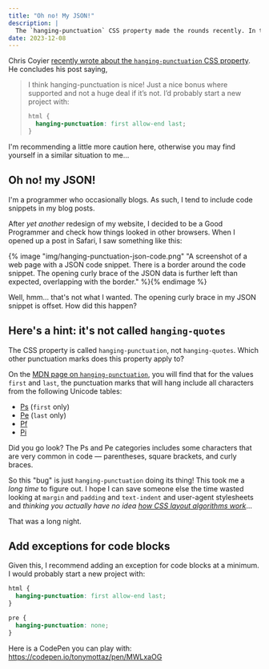 ```yaml
---
title: "Oh no! My JSON!"
description: |
  The `hanging-punctuation` CSS property made the rounds recently. In this post, I encourage a bit more caution before you apply it globally.
date: 2023-12-08
---
```


Chris Coyier [recently wrote about the `hanging-punctuation` CSS property](https://chriscoyier.net/2023/11/27/the-hanging-punctuation-property-in-css/). He concludes his post saying,

> I think hanging-punctuation is nice! Just a nice bonus where supported and not a huge deal if it’s not. I’d probably start a new project with:
>
> ```css
> html {
>   hanging-punctuation: first allow-end last;
> }
> ```

I'm recommending a little more caution here, otherwise you may find yourself in a similar situation to me...

## Oh no! my JSON!

I'm a programmer who occasionally blogs. As such, I tend to include code snippets in my blog posts.

After _yet another_ redesign of my website, I decided to be a Good Programmer and check how things looked in other browsers. When I opened up a post in Safari, I saw something like this:

{% image "img/hanging-punctuation-json-code.png" "A screenshot of a web page with a JSON code snippet. There is a border around the code snippet. The opening curly brace of the JSON data is further left than expected, overlapping with the border." %}{% endimage %}

Well, hmm... that's not what I wanted. The opening curly brace in my JSON snippet is offset. How did this happen?

## Here's a hint: it's not called `hanging-quotes`

The CSS property is called `hanging-punctuation`, not `hanging-quotes`. Which other punctuation marks does this property apply to?

On the [MDN page on `hanging-punctuation`](https://developer.mozilla.org/en-US/docs/Web/CSS/hanging-punctuation), you will find that for the values `first` and `last`, the punctuation marks that will hang include all characters from the following Unicode tables:

- [Ps](https://unicodeplus.com/category/Ps) (`first` only)
- [Pe](https://unicodeplus.com/category/Pe) (`last` only)
- [Pf](https://unicodeplus.com/category/Pf)
- [Pi](https://unicodeplus.com/category/Pi)

Did you go look? The Ps and Pe categories includes some characters that are very common in code — parentheses, square brackets, and curly braces.

So this "bug" is just `hanging-punctuation` doing its thing! This took me a _long time_ to figure out. I hope I can save someone else the time wasted looking at `margin` and `padding` and `text-indent` and user-agent stylesheets and _thinking you actually have no idea [how CSS layout algorithms work](https://www.joshwcomeau.com/css/understanding-layout-algorithms/)_...

That was a long night.

## Add exceptions for code blocks

Given this, I recommend adding an exception for code blocks at a minimum. I would probably start a new project with:

```css
html {
  hanging-punctuation: first allow-end last;
}

pre {
  hanging-punctuation: none;
}
```

Here is a CodePen you can play with: <https://codepen.io/tonymottaz/pen/MWLxaOG>
